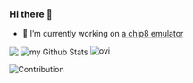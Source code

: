 ### Hi there 👋

- 🔭 I’m currently working on [a chip8 emulator](https://github.com/icebarf/dy-chip8-reborn/)

<img align="center" src="https://github-readme-streak-stats.herokuapp.com/?user=icebarf&theme=radical">

<img align="center" src="https://github-readme-stats.vercel.app/api?username=icebarf&include_all_commits=true&count_private=true&show_icons=true&line_height=20&theme=radical" alt="my Github Stats"/>

<img src="https://github-readme-stats.vercel.app/api/top-langs?username=icebarf&show_icons=true&locale=en&layout=compact&theme=radical" alt="ovi" />

![Contribution](https://activity-graph.herokuapp.com/graph?username=icebarf&theme=gotham&hide_border=false&area=false)

<!--
**icebarf/icebarf** is a ✨ _special_ ✨ repository because its `README.md` (this file) appears on your GitHub profile.

Here are some ideas to get you started:

- 🔭 I’m currently working on ...
- 🌱 I’m currently learning ...
- 👯 I’m looking to collaborate on ...
- 🤔 I’m looking for help with ...
- 💬 Ask me about ...
- 📫 How to reach me: ...
- 😄 Pronouns: ...
- ⚡ Fun fact: ...
-->
